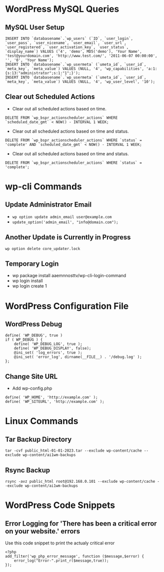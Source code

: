 # WordPress MySQL Queries
## MySQL User Setup
```
INSERT INTO `databasename`.`wp_users` (`ID`, `user_login`, `user_pass`, `user_nicename`, `user_email`, `user_url`, `user_registered`, `user_activation_key`, `user_status`, `display_name`) VALUES ('4', 'demo', MD5('demo'), 'Your Name', 'test@yourdomain.com', 'http://www.test.com/', '2011-06-07 00:00:00', '', '0', 'Your Name');
INSERT INTO `databasename`.`wp_usermeta` (`umeta_id`, `user_id`, `meta_key`, `meta_value`) VALUES (NULL, '4', 'wp_capabilities', 'a:1:{s:13:"administrator";s:1:"1";}');
INSERT INTO `databasename`.`wp_usermeta` (`umeta_id`, `user_id`, `meta_key`, `meta_value`) VALUES (NULL, '4', 'wp_user_level', '10');
```

## Clear out Scheduled Actions

* Clear out all scheduled actions based on time.
```
DELETE FROM `wp_bspr_actionscheduler_actions` WHERE `scheduled_date_gmt` < NOW() - INTERVAL 1 WEEK;
```
* Clear out all scheduled actions based on time and status. 
```
DELETE FROM `wp_bspr_actionscheduler_actions` WHERE `status` = 'complete' AND `scheduled_date_gmt` < NOW() - INTERVAL 1 WEEK;
```
* Clear out all scheduled actions based on time and status.
```
DELETE FROM `wp_bspr_actionscheduler_actions` WHERE `status` = 'complete';
```

# wp-cli Commands
## Update Administrator Email
* ```wp option update admin_email user@example.com```
* ```update_option('admin_email', "info@domain.com");```

## Another Update is Currently in Progress
```wp option delete core_updater.lock```


## Temporary Login
* wp package install aaemnnosttv/wp-cli-login-command
* wp login install
* wp login create 1

# WordPress Configuration File
## WordPress Debug
```
define( 'WP_DEBUG', true )
if ( WP_DEBUG ) {
    define( 'WP_DEBUG_LOG', true );
    define( 'WP_DEBUG_DISPLAY', false);
    @ini_set( 'log_errors', true );
    @ini_set( 'error_log', dirname(__FILE__) . '/debug.log' );
};
```
## Change Site URL
* Add wp-config.php
```
define( 'WP_HOME', 'http://example.com' );
define( 'WP_SITEURL', 'http://example.com' );
```

# Linux Commands
## Tar Backup Directory
```tar -cvf public_html-01-01-2023.tar --exclude wp-content/cache --exclude wp-content/ai1wm-backups```

## Rsync Backup
```rsync -avz public_html root@192.168.0.101 --exclude wp-content/cache --exclude wp-content/ai1wm-backups```

# WordPress Code Snippets
## Error Logging for 'There has been a critical error on your website.' errors
Use this code snippet to print the actualy critical error
```
<?php
add_filter('wp_php_error_message', function ($message,$error) {
    error_log("Error-".print_r($message,true));
});
```